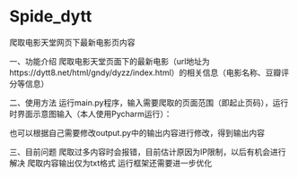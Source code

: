 # Spide_dytt
爬取电影天堂网页下最新电影页内容

一、功能介绍
爬取电影天堂页面下的最新电影（url地址为https://dytt8.net/html/gndy/dyzz/index.html）的相关信息（电影名称、豆瓣评分等信息）

二、使用方法
运行main.py程序，输入需要爬取的页面范围（即起止页码），运行时界面示意图输入（本人使用Pycharm运行）：

也可以根据自己需要修改output.py中的输出内容进行修改，得到输出内容

三、目前问题
爬取过多内容时会报错，目前估计原因为IP限制，以后有机会进行解决
爬取内容输出仅为txt格式
运行框架还需要进一步优化
